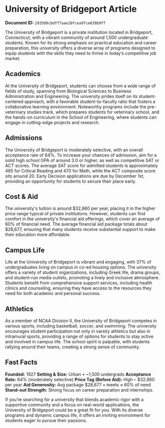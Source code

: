 # University of Bridgeport Article

**Document ID:** `293509cbdff7aae10fcea97ce039b9ff`

The University of Bridgeport is a private institution located in Bridgeport, Connecticut, with a vibrant community of around 1,500 undergraduate students. Known for its strong emphasis on practical education and career preparation, this university offers a diverse array of programs designed to equip students with the skills they need to thrive in today’s competitive job market.

## Academics
At the University of Bridgeport, students can choose from a wide range of fields of study, spanning from Biological Sciences to Business Administration and Engineering. The university prides itself on its student-centered approach, with a favorable student-to-faculty ratio that fosters a collaborative learning environment. Noteworthy programs include the pre-veterinary studies track, which prepares students for veterinary school, and the hands-on curriculum in the School of Engineering, where students can engage in cutting-edge projects and research.

## Admissions
The University of Bridgeport is moderately selective, with an overall acceptance rate of 64%. To increase your chances of admission, aim for a solid high school GPA of around 3.0 or higher, as well as competitive SAT or ACT scores. The average SAT score for admitted students is approximately 485 for Critical Reading and 470 for Math, while the ACT composite score sits around 20. Early Decision applications are due by December 1st, providing an opportunity for students to secure their place early.

## Cost & Aid
The university's tuition is around $32,860 per year, placing it in the higher price range typical of private institutions. However, students can find comfort in the university's financial aid offerings, which cover an average of 60% of financial need. The average financial aid package totals about $28,677, ensuring that many students receive substantial support to make their education more affordable.

## Campus Life
Life at the University of Bridgeport is vibrant and engaging, with 37% of undergraduates living on campus in co-ed housing options. The university offers a variety of student organizations, including Greek life, drama groups, and student-run media outlets, promoting a lively and inclusive atmosphere. Students benefit from comprehensive support services, including health clinics and counseling, ensuring they have access to the resources they need for both academic and personal success.

## Athletics
As a member of NCAA Division II, the University of Bridgeport competes in various sports, including basketball, soccer, and swimming. The university encourages student participation not only in varsity athletics but also in intramural sports, providing a range of options for students to stay active and involved in campus life. The school spirit is palpable, with students rallying around their teams, creating a strong sense of community.

## Fast Facts
**Founded:** 1927
**Setting & Size:** Urban • ~1,500 undergrads
**Acceptance Rate:** 64% (moderately selective)
**Price Tag (Before Aid):** High – $32,860 per year
**Aid Generosity:** Avg package $28,677 • meets ≈ 60% of need
**Stand-out Strength:** Strong focus on career preparation and internships.

If you’re searching for a university that blends academic rigor with a supportive community and a focus on real-world applications, the University of Bridgeport could be a great fit for you. With its diverse programs and dynamic campus life, it offers an inviting environment for students eager to pursue their passions.
